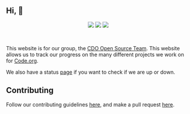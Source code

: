 ## Hi, 👋

<p align="center">
  <img src="https://img.shields.io/badge/License-MIT-blue.svg">
  <img src="https://img.shields.io/badge/Maintained%3F-yes-green.svg">
  <img src=https://badgen.net/github/stars/code-org-open-source/code-org-open-source.github.io>
</p>
<br>

This website is for our group, the [CDO Open Source Team](https://github.com/code-org-open-source). This website allows us to track our progress on the many different projects we work on for [Code.org](https://code.org).

We also have a status [page](https://stats.uptimerobot.com/RkB0KSGJX9) if you want to check if we are up or down.

## Contributing

Follow our contributing guidelines [here](https://github.com/code-org-open-source/code-org-open-source.github.io/blob/main/.github/CONTRIBUTING.md), and make a pull request [here](https://github.com/code-org-open-source/code-org-open-source.github.io/pulls).
